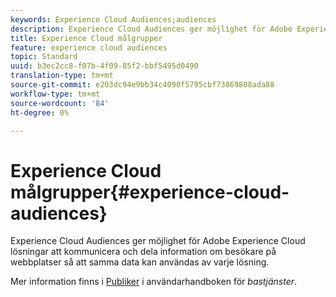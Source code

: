 ```yaml
---
keywords: Experience Cloud Audiences;audiences
description: Experience Cloud Audiences ger möjlighet för Adobe Experience Cloud lösningar att kommunicera och dela information om besökare på webbplatser så att samma data kan användas av varje lösning.
title: Experience Cloud målgrupper
feature: experience cloud audiences
topic: Standard
uuid: b3ec2cc8-f07b-4f09-85f2-bbf5495d0490
translation-type: tm+mt
source-git-commit: e203dc94e9bb34c4090f5795cbf73869808ada88
workflow-type: tm+mt
source-wordcount: '84'
ht-degree: 0%

---
```



# Experience Cloud målgrupper{#experience-cloud-audiences}

Experience Cloud Audiences ger möjlighet för Adobe Experience Cloud lösningar att kommunicera och dela information om besökare på webbplatser så att samma data kan användas av varje lösning.

Mer information finns i [Publiker](https://docs.adobe.com/content/help/en/core-services/interface/audiences/audience-library.html) i användarhandboken för *bastjänster*.
